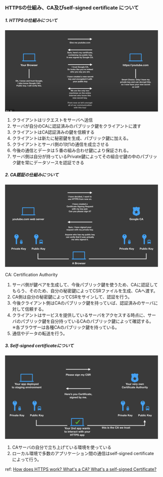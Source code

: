 ### HTTPSの仕組み、CA及びself-signed certificate について

##### 1. HTTPSの仕組みについて

![HTTPSの仕組み](ssl_ca_cert_resource/HTTPS_how_work.png)

1. クライアントはリクエストをサーバへ送信
2. サーバが自分のCAに認証済みのパブリック鍵をクライアントに渡す
3. クライアントはCA認証済みの鍵を信頼する
4. クライアントは新たに秘密鍵を生成、パブリック鍵に加える。
5. クライアントとサーバ側の1対1の通信を成立させる
6. 今後の通信とデータは５番の組み合わせ鍵により保証される。
7. サーバ側は自分が持っているPrivate鍵によってその組合せ鍵の中のパブリック鍵を常にデータソースを認証できる

##### 2. CA認証の仕組みについて

![CA認証とその後の通信仕組み](ssl_ca_cert_resource/CA_cert.png)

CA: Certification Authority

1. サーバ側が鍵ペアを生成して、今後パブリック鍵を使うため、CAに認証してもらう、そのため、自分の秘密鍵によってCSRファイルを生成、CAへ渡す。
2. CA側は自分の秘密鍵によってCSRをサインして、認証を行う。
3. 今後クライアント側はCAのパブリック鍵を持っていば、認証済みのサーバに対して信頼する。
4. クライアントはサービスを提供しているサーバをアクセスする時点に、サーバのパブリック鍵を自分持っているCAのパブリック鍵によって確認する。
   ✳︎各ブラウザーは各種CAのパブリック鍵を持っている。
5. 通信やデータの転送を行う。
   
##### 3. Self-signed certificateについて

![Self-signed 証明書の仕組みについて](ssl_ca_cert_resource/self-signed_cert.png) 

1. CAサーバの自分で立ち上げている環境を使っている
2. ローカル環境で多数のアプリケーション間の通信はself-signed certificateによって行う。

ref: 
[How does HTTPS work? What's a CA? What's a self-signed Certificate?](https://www.youtube.com/watch?v=T4Df5_cojAs&t=4s)



